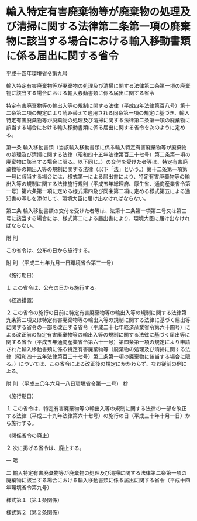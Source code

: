 # 輸入特定有害廃棄物等が廃棄物の処理及び清掃に関する法律第二条第一項の廃棄物に該当する場合における輸入移動書類に係る届出に関する省令

平成十四年環境省令第九号

輸入特定有害廃棄物等が廃棄物の処理及び清掃に関する法律第二条第一項の廃棄物に該当する場合における輸入移動書類に係る届出に関する省令

特定有害廃棄物等の輸出入等の規制に関する法律（平成四年法律第百八号）第十二条第二項の規定により読み替えて適用される同条第一項の規定に基づき、輸入特定有害廃棄物等が廃棄物の処理及び清掃に関する法律第二条第一項の廃棄物に該当する場合における輸入移動書類に係る届出に関する省令を次のように定める。

第一条 輸入移動書類（当該輸入移動書類に係る輸入特定有害廃棄物等が廃棄物の処理及び清掃に関する法律（昭和四十五年法律第百三十七号）第二条第一項の廃棄物に該当する場合に限る。以下同じ。）の交付を受けた者等は、特定有害廃棄物等の輸出入等の規制に関する法律（以下「法」という。）第十二条第一項第一号に該当する場合には、様式第一による届出書により、特定有害廃棄物等の輸出入等の規制に関する法律施行規則（平成五年総理府、厚生省、通商産業省令第一号）第六条第一項に定める様式第四及び同条第二項に定める様式第五による通知書の写しを添付して、環境大臣に届け出なければならない。

第二条 輸入移動書類の交付を受けた者等は、法第十二条第一項第二号又は第三号に該当する場合には、様式第二による届出書により、環境大臣に届け出なければならない。

附 則

この省令は、公布の日から施行する。

附 則 （平成二七年九月一日環境省令第三一号）

（施行期日）

１ この省令は、公布の日から施行する。

（経過措置）

２ この省令の施行の日前に特定有害廃棄物等の輸出入等の規制に関する法律第九条第二項又は特定有害廃棄物等の輸出入等の規制に関する法律に基づく届出等に関する省令の一部を改正する省令（平成二十七年経済産業省令第六十四号）による改正前の特定有害廃棄物等の輸出入等の規制に関する法律に基づく届出等に関する省令（平成五年通商産業省令第六十一号）第四条第一項の規定により申請された輸入移動書類に係る特定有害廃棄物等（廃棄物の処理及び清掃に関する法律（昭和四十五年法律第百三十七号）第二条第一項の廃棄物に該当する場合に限る。）については、この省令による改正後の規定にかかわらず、なお従前の例による。

附 則 （平成三〇年六月一八日環境省令第一二号） 抄

（施行期日）

１ この省令は、特定有害廃棄物等の輸出入等の規制に関する法律の一部を改正する法律（平成二十九年法律第六十七号）の施行の日（平成三十年十月一日）から施行する。

（関係省令の廃止）

２ 次に掲げる省令は、廃止する。

一 略

二 輸入特定有害廃棄物等が廃棄物の処理及び清掃に関する法律第二条第一項の廃棄物に該当する場合における輸入移動書類に係る届出に関する省令（平成十四年環境省令第九号）

様式第１（第１条関係）

[](/./pict/H14F18001000009-001.pdf)

様式第２（第２条関係）

[](/./pict/H14F18001000009-002.pdf)
